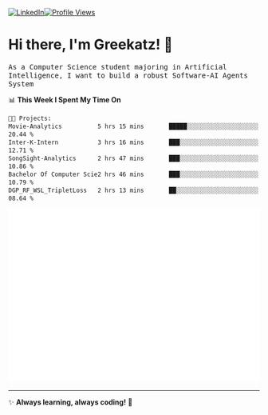 [![LinkedIn](https://img.shields.io/badge/LinkedIn-0077B5?style=flat&logo=linkedin&logoColor=white)](https://www.linkedin.com/in/hungarbeit1912/)[![Profile Views](https://komarev.com/ghpvc/?username=Greekatz&color=blue&style=flat-square)](https://github.com/Greekatz)  


# Hi there, I'm Greekatz! 👋

<samp>As a Computer Science student majoring in Artificial Intelligence, I want to build a robust Software-AI Agents System<samp>


<!--START_SECTION:waka-->
📊 **This Week I Spent My Time On** 

```text
🐱‍💻 Projects: 
Movie-Analytics          5 hrs 15 mins       █████░░░░░░░░░░░░░░░░░░░░   20.44 % 
Inter-K-Intern           3 hrs 16 mins       ███░░░░░░░░░░░░░░░░░░░░░░   12.71 % 
SongSight-Analytics      2 hrs 47 mins       ███░░░░░░░░░░░░░░░░░░░░░░   10.86 % 
Bachelor Of Computer Scie2 hrs 46 mins       ███░░░░░░░░░░░░░░░░░░░░░░   10.79 % 
DGP_RF_WSL_TripletLoss   2 hrs 13 mins       ██░░░░░░░░░░░░░░░░░░░░░░░   08.64 % 
```


<!--END_SECTION:waka-->

![Full-year Contribution Calendar](https://github.com/Greekatz/Greekatz/blob/main/metrics.plugin.isocalendar.fullyear.svg)

---
✨ **Always learning, always coding!** 🚀
